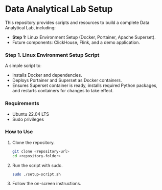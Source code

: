 # Data Analytical Lab Setup

This repository provides scripts and resources to build a complete Data Analytical Lab, including:
- **Step 1:** Linux Environment Setup (Docker, Portainer, Apache Superset).
- Future components: ClickHouse, Flink, and a demo application.

### Step 1. Linux Environment Setup Script

A simple script to:
- Installs Docker and dependencies.
- Deploys Portainer and Superset as Docker containers.
- Ensures Superset container is ready, installs required Python packages, and restarts containers for changes to take effect.

### Requirements
- Ubuntu 22.04 LTS
- Sudo privileges

### How to Use
1. Clone the repository.
   ``` bash
   git clone <repository-url>
   cd <repository-folder>
   ```

2. Run the script with sudo.
   ``` bash
   sudo ./setup-script.sh
   ```

3. Follow the on-screen instructions.
